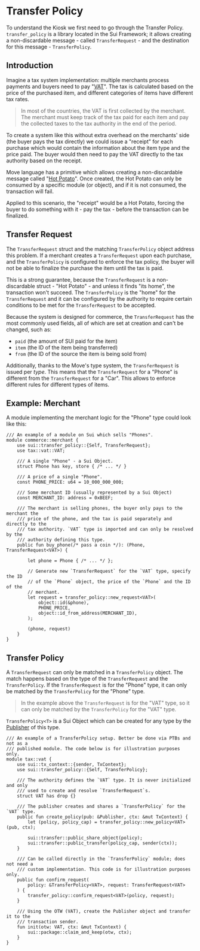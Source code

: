 # Transfer Policy

To understand the Kiosk we first need to go through the Transfer Policy.
`transfer_policy` is a library located in the Sui Framework; it allows creating
a non-discardable message - called `TransferRequest` - and the destination for
this message - `TransferPolicy`.

## Introduction

Imagine a tax system implementation: multiple merchants process payments and
buyers need to pay "[VAT](https://en.wikipedia.org/wiki/Value-added_tax)". The
tax is calculated based on the price of the purchased item, and different
categories of items have different tax rates.

> In most of the countries, the VAT is first collected by the merchant. The
> merchant must keep track of the tax paid for each item and pay the collected
> taxes to the tax authority in the end of the period.

To create a system like this without extra overhead on the merchants' side (the
buyer pays the tax directly) we could issue a "receipt" for each purchase which
would contain the information about the item type and the price paid. The buyer
would then need to pay the VAT directly to the tax authority based on the
receipt.

Move language has a primitive which allows creating a non-discardable message
called "[Hot Potato](https://examples.sui.io/patterns/hot-potato.html)". Once
created, the Hot Potato can only be consumed by a specific module (or object),
and if it is not consumed, the transaction will fail.

Applied to this scenario, the "receipt" would be a Hot Potato, forcing the buyer
to do something with it - pay the tax - before the transaction can be finalized.

## Transfer Request

The `TransferRequest` struct and the matching `TransferPolicy` object address
this problem. If a merchant creates a `TransferRequest` upon each purchase, and
the `TransferPolicy` is configured to enforce the tax policy, the buyer will not
be able to finalize the purchase the item until the tax is paid.

This is a strong guarantee, because the `TransferRequest` is a non-discardable
struct - "Hot Potato" - and unless it finds "its home", the transaction won't
succeed. The `TransferPolicy` is the "home" for the `TransferRequest` and it
can be configured by the authority to require certain conditions to be met for
the `TransferRequest` to be accepted.

Because the system is designed for commerce, the `TransferRequest` has the most
commonly used fields, all of which are set at creation and can't be changed,
such as:

- `paid` (the amount of SUI paid for the item)
- `item` (the ID of the item being transferred)
- `from` (the ID of the source the item is being sold from)

Additionally, thanks to the Move's type system, the `TransferRequest` is issued
per *type*. This means that the `TransferRequest` for a "Phone" is different
from the `TransferRequest` for a "Car". This allows to enforce different rules
for different types of items.

## Example: Merchant

A module implementing the merchant logic for the "Phone" type could look like
this:

```Move
/// An example of a module on Sui which sells "Phones".
module commerce::merchant {
    use sui::transfer_policy::{Self, TransferRequest};
    use tax::vat::VAT;

    /// A single "Phone" - a Sui Object.
    struct Phone has key, store { /* ... */ }

    /// A price of a single "Phone".
    const PHONE_PRICE: u64 = 10_000_000_000;

    /// Some merchant ID (usually represented by a Sui Object)
    const MERCHANT_ID: address = 0xBEEF;

    /// The merchant is selling phones, the buyer only pays to the merchant the
    /// price of the phone, and the tax is paid separately and directly to the
    /// tax authority. `VAT` type is imported and can only be resolved by the
    /// authority defining this type.
    public fun buy_phone(/* pass a coin */): (Phone, TransferRequest<VAT>) {

        let phone = Phone { /* ... */ };

        // Generate new `TransferRequest` for the `VAT` type, specify the ID
        // of the `Phone` object, the price of the `Phone` and the ID of the
        // merchant.
        let request = transfer_policy::new_request<VAT>(
            object::id(&phone),
            PHONE_PRICE,
            object::id_from_address(MERCHANT_ID),
        );

        (phone, request)
    }
}
```

## Transfer Policy

A `TransferRequest` can only be matched in a `TransferPolicy` object. The match
happens based on the type of the `TransferRequest` and the `TransferPolicy`. If
the `TransferRequest` is for the "Phone" type, it can only be matched by the
`TransferPolicy` for the "Phone" type.

> In the example above the `TransferRequest` is for the "VAT" type, so it can
> only be matched by the `TransferPolicy` for the "VAT" type.

`TransferPolicy<T>` is a Sui Object which can be created for any type by the
[Publisher](https://examples.sui.io/basics/publisher.html) of this type.

```Move
/// An example of a TransferPolicy setup. Better be done via PTBs and not as a
/// published module. The code below is for illustration purposes only.
module tax::vat {
    use sui::tx_context::{sender, TxContext};
    use sui::transfer_policy::{Self, TransferPolicy};

    /// The authority defines the `VAT` type. It is never initialized and only
    /// used to create and resolve `TransferRequest`s.
    struct VAT has drop {}

    /// The publisher creates and shares a `TransferPolicy` for the `VAT` type.
    public fun create_policy(pub: &Publisher, ctx: &mut TxContext) {
        let (policy, policy_cap) = transfer_policy::new_policy<VAT>(pub, ctx);

        sui::transfer::public_share_object(policy);
        sui::transfer::public_transfer(policy_cap, sender(ctx));
    }

    /// Can be called directly in the `TransferPolicy` module; does not need a
    /// custom implementation. This code is for illustration purposes only.
    public fun confirm_request(
        policy: &TransferPolicy<VAT>, request: TransferRequest<VAT>
    ) {
        transfer_policy::confirm_request<VAT>(policy, request);
    }

    /// Using the OTW (VAT), create the Publisher object and transfer it to the
    /// transaction sender.
    fun init(otw: VAT, ctx: &mut TxContext) {
        sui::package::claim_and_keep(otw, ctx);
    }
}
```
